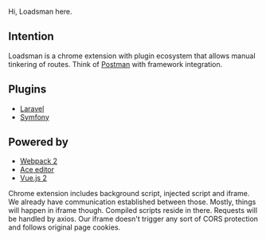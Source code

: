 Hi, Loadsman here.

## Intention
Loadsman is a chrome extension with plugin ecosystem that allows manual tinkering of routes.
Think of [Postman](https://www.getpostman.com/) with framework integration.

## Plugins

* [Laravel](https://github.com/loadsman/laravel-plugin)
* [Symfony](https://github.com/loadsman/symfony-plugin)

## Powered by

* [Webpack 2](https://webpack.js.org/)
* [Ace editor](https://ace.c9.io/)
* [Vue.js 2](https://vuejs.org/)
  
Chrome extension includes background script, injected script and iframe. We already have communication established between those. Mostly, things will happen in iframe though. Compiled scripts reside in there. Requests will be handled by axios. Our iframe doesn't trigger any sort of CORS protection and follows original page cookies.
  
